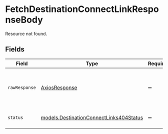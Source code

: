# FetchDestinationConnectLinkResponseBody

Resource not found.


## Fields

| Field                                                                                              | Type                                                                                               | Required                                                                                           | Description                                                                                        | Example                                                                                            |
| -------------------------------------------------------------------------------------------------- | -------------------------------------------------------------------------------------------------- | -------------------------------------------------------------------------------------------------- | -------------------------------------------------------------------------------------------------- | -------------------------------------------------------------------------------------------------- |
| `rawResponse`                                                                                      | [AxiosResponse](https://axios-http.com/docs/res_schema)                                            | :heavy_minus_sign:                                                                                 | Raw HTTP response; suitable for custom response parsing                                            |                                                                                                    |
| `status`                                                                                           | [models.DestinationConnectLinks404Status](../../models/errors/destinationconnectlinks404status.md) | :heavy_minus_sign:                                                                                 | HTTP status code.                                                                                  | 404                                                                                                |
